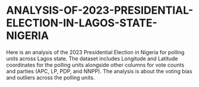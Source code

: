 # ANALYSIS-OF-2023-PRESIDENTIAL-ELECTION-IN-LAGOS-STATE-NIGERIA
Here is an analysis of the 2023 Presidential Election in Nigeria for polling units across Lagos state. The dataset includes Longitude and Latitude coordinates for the polling units alongside other columns for vote counts and parties (APC, LP, PDP, and NNPP). The analysis is about the voting bias and outliers across the polling units.
